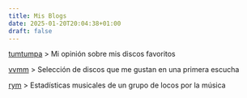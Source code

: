 ```yaml
---
title: Mis Blogs
date: 2025-01-20T20:04:38+01:00
draft: false
---
```


[tumtumpa](https://volteret4.github.io/tumtumpa/) > Mi opinión sobre mis discos favoritos

[vvmm](https://volteret4.github.io/vvmm) > Selección de discos que me gustan en una primera escucha

[rym](https://volteret4.github.io/rym/) > Estadísticas musicales de un grupo de locos por la música